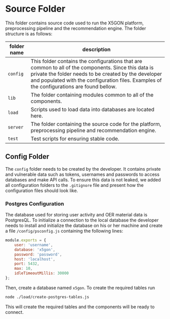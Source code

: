 # Source Folder

This folder contains source code used to run the X5GON platform, preprocessing 
pipeline and the recommendation engine. The folder structure is as follows:

| folder name | description |
| ----------- | ----------- | 
| `config`    | This folder contains the configurations that are common to all of the components. Since this data is private the folder needs to be created by the developer and populated with the configuration files. Examples of the configurations are found bellow.|
| `lib`       | The folder containing modules common to all of the components. |
| `load`      | Scripts used to load data into databases are located here. |
| `server`    | The folder containing the source code for the platform, preprocessing pipeline and recommendation engine. |
| `test`      | Test scripts for ensuring stable code. |


## Config Folder

The `config` folder needs to be created by the developer. It contains private 
and vulnerable data such as tokens, usernames and passwords to access databases 
and make API calls. To ensure this data is not leaked, we added all configuration 
folders to the `.gitignore` file and present how the configuration files should 
look like.

### Postgres Configuration

The database used for storing user activity and OER material data is PostgresQL. 
To initialize a connection to the local database the developer needs to install
and initialize the database on his or her machine and create a file `/config/psconfig.js`
containing the following lines:

```javascript
module.exports = {
    user: 'username',
    database: 'x5gon',
    password: 'password',
    host: 'localhost',
    port: 5432,
    max: 10,
    idleTimeoutMillis: 30000
};
```

Then, create a database named `x5gon`. To create the required tables run

```bash
node ./load/create-postgres-tables.js
```

This will create the required tables and the components will be ready to connect.